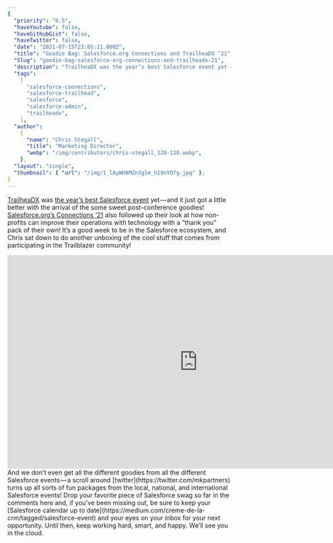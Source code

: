 ```yaml
---
{
  "priority": "0.5",
  "haveYoutube": false,
  "haveGithubGist": false,
  "haveTwitter": false,
  "date": "2021-07-15T23:05:11.000Z",
  "title": "Goodie Bag: Salesforce.org Connections and TrailheaDX ‘21",
  "Slug": "goodie-bag-salesforce-org-connections-and-trailheadx-21",
  "description": "TrailheaDX was the year’s best Salesforce event yet — and it just got a little better with the arrival of the some sweet post-conference goodies! Salesforce.org’s Connections ’21 also followed up their look at how non-profits can improve their operations with technology with a “thank you” pack of their own!.",
  "tags":
    [
      "salesforce-connections",
      "salesforce-trailhead",
      "salesforce",
      "salesforce-admin",
      "trailheadx",
    ],
  "author":
    {
      "name": "Chris Stegall",
      "title": "Marketing Director",
      "webp": "/img/contributors/chris-stegall_128-128.webp",
    },
  "layout": "single",
  "thumbnail": { "url": "/img/1_lAyWH8MZn3glm_h19nYO7g.jpg" },
}
---
```


[TrailheaDX](https://www.salesforce.com/trailheadx/) was [the year’s best Salesforce event](https://www.youtube.com/watch?v=WJXP-gy0qcY) yet — and it just got a little better with the arrival of the some sweet post-conference goodies! [Salesforce.org’s Connections ’21](https://www.salesforce.com/connections/) also followed up their look at how non-profits can improve their operations with technology with a “thank you” pack of their own!
It’s a good week to be in the Salesforce ecosystem, and Chris sat down to do another unboxing of the cool stuff that comes from participating in the Trailblazer community!

<iframe src="https://cdn.embedly.com/widgets/media.html?src=https%3A%2F%2Fwww.youtube.com%2Fembed%2FkRIjjzWSjew%3Ffeature%3Doembed&amp;display_name=YouTube&amp;url=https%3A%2F%2Fwww.youtube.com%2Fwatch%3Fv%3DkRIjjzWSjew&amp;image=https%3A%2F%2Fi.ytimg.com%2Fvi%2FkRIjjzWSjew%2Fhqdefault.jpg&amp;key=a19fcc184b9711e1b4764040d3dc5c07&amp;type=text%2Fhtml&amp;schema=youtube" width="854" height="480" frameborder="0" scrolling="no">[https://medium.com/media/58b6146e028eff82832abc4656531d14/href](https://medium.com/media/58b6146e028eff82832abc4656531d14/href)</iframe>And we don’t even get all the different goodies from all the different Salesforce events — a scroll around [twitter](https://twitter.com/mkpartners) turns up all sorts of fun packages from the local, national, and international Salesforce events!
Drop your favorite piece of Salesforce swag so far in the comments here and, if you’ve been missing out, be sure to keep your [Salesforce calendar up to date](https://medium.com/creme-de-la-crm/tagged/salesforce-event) and your eyes on your inbox for your next opportunity.
Until then, keep working hard, smart, and happy. We’ll see you in the cloud.
